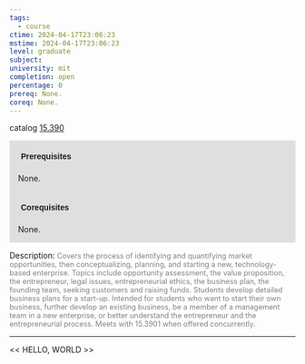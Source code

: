 ```yaml
---
tags:
  - course
ctime: 2024-04-17T23:06:23
mstime: 2024-04-17T23:06:23
level: graduate
subject: 
university: mit
completion: open
percentage: 0
prereq: None.
coreq: None.
---
```


catalog [15.390](http://student.mit.edu/catalog/m15b.html#15.390)

<span style="display: block; padding: 15px; background-color: rgb(100, 100, 100, 0.2);"><font id="m_prereq1128_0" style="display: block; font-family: Arial, sans-serif; font-weight: bold; padding: 5px">Prerequisites</font><br><span id="prereq1128_0">None.</span></span>
<span style="display: block; padding: 15px; background-color: rgb(100, 100, 100, 0.2);"><font id="m_coreq1128_0" style="display: block; font-family: Arial, sans-serif; font-weight: bold; padding: 5px">Corequisites</font><br><span id="coreq1128_0">None.</span></span>

<font style="">Description:</font>
<font style="color: grey; font-size: 0.8rem;">Covers the process of identifying and quantifying market opportunities, then conceptualizing, planning, and starting a new, technology-based enterprise. Topics include opportunity assessment, the value proposition, the entrepreneur, legal issues, entrepreneurial ethics, the business plan, the founding team, seeking customers and raising funds. Students develop detailed business plans for a start-up. Intended for students who want to start their own business, further develop an existing business, be a member of a management team in a new enterprise, or better understand the entrepreneur and the entrepreneurial process. Meets with 15.3901 when offered concurrently.</font>



---

<< HELLO, WORLD >>
